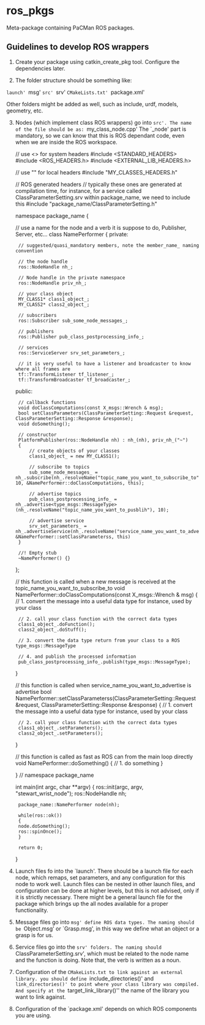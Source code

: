 ros_pkgs
========

Meta-package containing PaCMan ROS packages.


Guidelines to develop ROS wrappers
----------------------------------

1. Create your package using catkin_create_pkg tool. Configure the dependencies later.

2. The folder structure should be something like:

`launch'
`msg'
`src'
`srv'
`CMakeLists.txt'
`package.xml'

Other folders might be added as well, such as include, urdf, models, geometry, etc.

3. Nodes (which implement class ROS wrappers) go into `src'. The name of the file should be as: `my_class_node.cpp'  The `_node' part is mandatory, so we can know that this is ROS dependant code, even when we are inside the ROS workspace.

    // use <> for system headers
    #include <STANDARD_HEADERS>
    #include <ROS_HEADERS.h>
    #include <EXTERNAL_LIB_HEADERS.h>

    // use "" for local headers
    #include "MY_CLASSES_HEADERS.h"

    // ROS generated headers
    // typically these ones are generated at compilation time, for instance, for a service called ClassParameterSetting.srv within package_name, we need to include this #include "package_name/ClassParameterSetting.h" 


    namespace package_name {

    // use a name for the node and a verb it is suppose to do, Publisher, Server, etc...
    class NamePerformer
    {
      private:
        
    	// suggested/quasi_mandatory members, note the member_name_ naming convention

        // the node handle
        ros::NodeHandle nh_;
        
        // Node handle in the private namespace
        ros::NodeHandle priv_nh_;

        // your class object
        MY_CLASS1* class1_object_;
        MY_CLASS2* class2_object_;

        // subscribers
        ros::Subscriber sub_some_node_messages_;

        // publishers
        ros::Publisher pub_class_postprocessing_info_;
        
        // services
        ros::ServiceServer srv_set_parameters_;

        // it is very useful to have a listener and broadcaster to know where all frames are
        tf::TransformListener tf_listener_;
        tf::TransformBroadcaster tf_broadcaster_;
        
      public:

        // callback functions
        void doClassComputations(const X_msgs::Wrench & msg);
        bool setClassParameters(ClassParameterSetting::Request &request, ClassParameterSetting::Response &response);
        void doSomething();

        // constructor
        PlatformPublisher(ros::NodeHandle nh) : nh_(nh), priv_nh_("~")
        {
            // create objects of your classes
            class1_object_ = new MY_CLASS1();

            // subscribe to topics
            sub_some_node_messages_ = nh_.subscribe(nh_.resolveName("topic_name_you_want_to_subscribe_to"), 10, &NamePerformer::doClassComputations, this);

            // advertise topics
            pub_class_postprocessing_info_ = nh_.advertise<type_msgs::MessageType>(nh_.resolveName("topic_name_you_want_to_pusblih"), 10);
            
            // advertise service
            srv_set_parameters_ = nh_.advertiseService(nh_.resolveName("service_name_you_want_to_advertise"), &NamePerformer::setClassParameterss, this)
        }

        //! Empty stub
        ~NamePerformer() {}

    };

    // this function is called when a new message is received at the topic_name_you_want_to_subscribe_to
    void NamePerformer::doClassComputations(const X_msgs::Wrench & msg)
    {
        // 1. convert the message into a useful data type for instance, used by your class

        // 2. call your class function with the correct data types
        class1_object_.doFunction();
        class2_object_.doStuff();

        // 3. convert the data type return from your class to a ROS type_msgs::MessageType

        // 4. and publish the processed information
        pub_class_postprocessing_info_.publish(type_msgs::MessageType);
    }

    // this function is called when service_name_you_want_to_advertise is advertise
    bool NamePerformer::setClassParameterss(ClassParameterSetting::Request &request, ClassParameterSetting::Response &response)
    {
        // 1. convert the message into a useful data type for instance, used by your class

        // 2. call your class function with the correct data types
        class1_object_.setParameters();
        class2_object_.setParameters();
    }

    // this function is called as fast as ROS can from the main loop directly
    void NamePerformer::doSomething()
    {
        // 1. do something
    }

    } // namespace package_name

    int main(int argc, char **argv)
    {
        ros::init(argc, argv, "stewart_wrist_node");
        ros::NodeHandle nh;

        package_name::NamePerformer node(nh);

        while(ros::ok())
        {
        node.doSomething();
        ros::spinOnce();
        }

        return 0;
    }


4. Launch files fo into the `launch'. There should be a launch file for each node, which remaps, set parameters, and any configuration for this node to work well. Launch files can be nested in other launch files, and configuration can be done at higher levels, but this is not advised, only if it is strictly necessary. There might be a general launch file for the package which brings up the all nodes available for a proper functionality.

6. Message files go into `msg' define ROS data types. The naming should be `Object.msg' or `Grasp.msg', in this way we define what an object or a grasp is for us.

7. Service files go into the `srv' folders. The naming should `ClassParameterSetting.srv', which must be related to the node name and the function is doing. Note that, the verb is written as a noun.

8. Configuration of the `CMakeLists.txt to link against an external library. you should define `include_directories()' and `link_directories()' to point where your class library was compiled. And specify at the `target_link_library()'' the name of the library you want to link against.

9. Configuration of the `package.xml' depends on which ROS components you are using.
